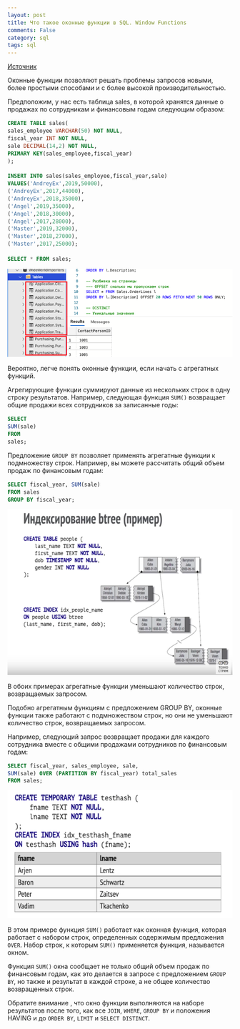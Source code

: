 ```yaml
---
layout: post
title: Что такое оконные функции в SQL. Window Functions
comments: False
category: sql
tags: sql
---
```


<a href="https://andreyex.ru/bazy-dannyx/baza-dannyx-mysql/mysql-okonnye-funktsii/" rel="nofollow" target="_blank">Источник</a>

Оконные функции позволяют решать проблемы запросов новыми, более простыми способами и с более высокой производительностью.

Предположим, у нас есть таблица sales, в которой хранятся данные о продажах по сотрудникам и финансовым годам следующим образом:

```sql
CREATE TABLE sales(
sales_employee VARCHAR(50) NOT NULL,
fiscal_year INT NOT NULL,
sale DECIMAL(14,2) NOT NULL,
PRIMARY KEY(sales_employee,fiscal_year)
);

INSERT INTO sales(sales_employee,fiscal_year,sale)
VALUES('AndreyEx',2019,50000),
('AndreyEx',2017,44000),
('AndreyEx',2018,35000),
('Angel',2019,35000),
('Angel',2018,30000),
('Angel',2017,28000),
('Master',2019,32000),
('Master',2018,27000),
('Master',2017,25000);

SELECT * FROM sales;
```

<img src="/assets/img/2020-11-16-ms-sql-server/1.png">

Вероятно, легче понять оконные функции, если начать с агрегатных функций.

Агрегирующие функции суммируют данные из нескольких строк в одну строку результатов. Например, следующая функция ```SUM()``` возвращает общие продажи всех сотрудников за записанные годы:

```sql
SELECT
SUM(sale)
FROM
sales;
```

Предложение ```GROUP BY``` позволяет применять агрегатные функции к подмножеству строк. Например, вы можете рассчитать общий объем продаж по финансовым годам:

```sql
SELECT fiscal_year, SUM(sale)
FROM sales
GROUP BY fiscal_year;
```

<img src="/assets/img/2020-11-16-ms-sql-server/2.png">

В обоих примерах агрегатные функции уменьшают количество строк, возвращаемых запросом.

Подобно агрегатным функциям с предложением GROUP BY, оконные функции также работают с подмножеством строк, но они не уменьшают количество строк, возвращаемых запросом.

Например, следующий запрос возвращает продажи для каждого сотрудника вместе с общими продажами сотрудников по финансовым годам:

```sql
SELECT fiscal_year, sales_employee, sale,
SUM(sale) OVER (PARTITION BY fiscal_year) total_sales
FROM sales;
```

<img src="/assets/img/2020-11-16-ms-sql-server/3.png">

В этом примере функция ```SUM()``` работает как оконная функция, которая работает с набором строк, определенных содержимым предложения ```OVER```. Набор строк, к которым ```SUM()``` применяется функция, называется окном.

Функция ```SUM()``` окна сообщает не только общий объем продаж по финансовым годам, как это делается в запросе с предложением ```GROUP BY```, но также и результат в каждой строке, а не общее количество возвращенных строк.

Обратите внимание , что окно функции выполняются на наборе результатов после того, как все ```JOIN```, ```WHERE```, ```GROUP BY``` и положения HAVING и до ```ORDER BY```, ```LIMIT``` и ```SELECT DISTINCT```.